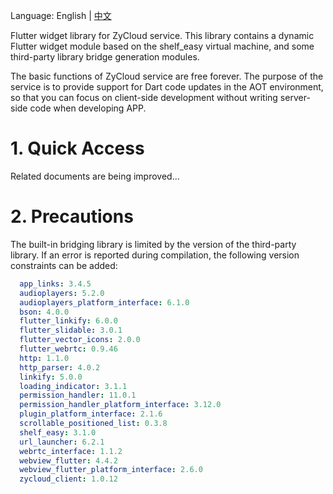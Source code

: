 Language: English | [中文](https://github.com/yangfanyu/zycloud_widget/blob/main/README.zh-cn.md)

Flutter widget library for ZyCloud service. This library contains a dynamic Flutter widget module based on the shelf_easy virtual machine, and some third-party library bridge generation modules.

The basic functions of ZyCloud service are free forever. The purpose of the service is to provide support for Dart code updates in the AOT environment, so that you can focus on client-side development without writing server-side code when developing APP.

# 1. Quick Access

Related documents are being improved...

# 2. Precautions

The built-in bridging library is limited by the version of the third-party library. If an error is reported during compilation, the following version constraints can be added:

```yaml
  app_links: 3.4.5
  audioplayers: 5.2.0
  audioplayers_platform_interface: 6.1.0
  bson: 4.0.0
  flutter_linkify: 6.0.0
  flutter_slidable: 3.0.1
  flutter_vector_icons: 2.0.0
  flutter_webrtc: 0.9.46
  http: 1.1.0
  http_parser: 4.0.2
  linkify: 5.0.0
  loading_indicator: 3.1.1
  permission_handler: 11.0.1
  permission_handler_platform_interface: 3.12.0
  plugin_platform_interface: 2.1.6
  scrollable_positioned_list: 0.3.8
  shelf_easy: 3.1.0
  url_launcher: 6.2.1
  webrtc_interface: 1.1.2
  webview_flutter: 4.4.2
  webview_flutter_platform_interface: 2.6.0
  zycloud_client: 1.0.12
```